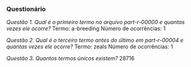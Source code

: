 ### Questionário

*Questão 1. Qual é o primeiro termo no arquivo part-r-00000 e quantas vezes ele ocorre?*
Termo: a-breeding
Número de ocorrências: 1

*Questão 2. Qual é o terceiro termo antes do último em part-r-00004 e quantas vezes ele ocorre?*
Termo: zeals
Número de ocorrências: 1

*Questão 3. Quantos termos únicos existem?*
28716
